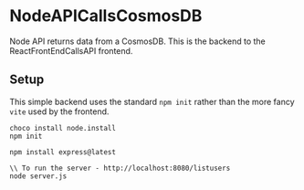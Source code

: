 # NodeAPICallsCosmosDB
Node API returns data from a CosmosDB. This is the backend to the ReactFrontEndCallsAPI frontend.

## Setup
This simple backend uses the standard `npm init` rather than the more fancy `vite` used by the frontend.
```
choco install node.install
npm init

npm install express@latest

\\ To run the server - http://localhost:8080/listusers
node server.js
```
